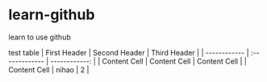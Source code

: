 # learn-github
learn to use github


test table
  | First Header | Second Header | Third Header |
  | ------------ | :------------- | ------------: |
  | Content Cell | Content Cell  | Content Cell |
  | Content Cell | nihao  | 2 |
